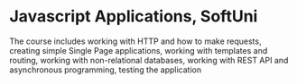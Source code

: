 # Javascript Applications, SoftUni

The course includes working with HTTP and how to make requests, creating simple Single Page applications, working with templates and routing, working with non-relational databases, working with REST API and asynchronous programming, testing the application

